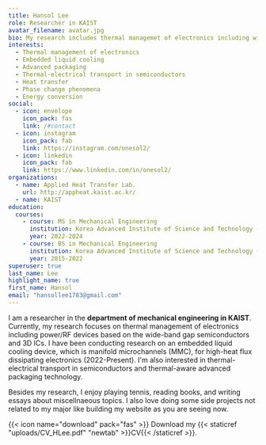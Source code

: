 ```yaml
---
title: Hansol Lee
role: Researcher in KAIST
avatar_filename: avatar.jpg
bio: My research includes thermal managemet of electronics including wide-band gap semiconductors and 3D ICs via embeddedd liquid cooling, phase change phenomena, and advanced packaging.
interests:
  - Thermal management of electronics
  - Embedded liquid cooling
  - Advanced packaging
  - Thermal-electrical transport in semiconductors
  - Heat transfer
  - Phase change phenomena
  - Energy conversion
social:
  - icon: envelope
    icon_pack: fas
    link: /#contact
  - icon: instagram
    icon_pack: fab
    link: https://instagram.com/onesol2/
  - icon: linkedin
    icon_pack: fab
    link: https://www.linkedin.com/in/onesol2/
organizations:
  - name: Applied Heat Transfer Lab.
    url: http://appheat.kaist.ac.kr/
  - name: KAIST
education:
  courses:
    - course: MS in Mechanical Engineering
      institution: Korea Advanced Institute of Science and Technology (KAIST)
      year: 2022-2024
    - course: BS in Mechanical Engineering
      institution: Korea Advanced Institute of Science and Technology (KAIST)
      year: 2015-2022
superuser: true
last_name: Lee
highlight_name: true
first_name: Hansol
email: "hansollee1783@gmail.com"
---
```

I﻿ am a researcher in the **department of mechanical engineering in KAIST**. Currently, my research focuses on thermal management of electronics including power/RF devices based on the wide-band gap semiconductors and 3D ICs. I have been conducting research on an embedded liquid cooling device, which is manifold microchannels (MMC), for high-heat flux dissipating electronics (2022-Present). I'm also interested in thermal-electrical transport in semiconductors and thermal-aware advanced packaging technology.  

Besides my research, I enjoy playing tennis, reading books, and writing essays about miscellnaeous topics. I also love doing some side projects not related to my major like building my website as you are seeing now.

{{< icon name="download" pack="fas" >}} Download my {{< staticref "uploads/CV_HLee.pdf" "newtab" >}}CV{{< /staticref >}}.
